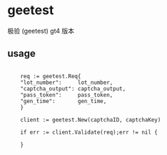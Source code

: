 # geetest
极验 (geetest) gt4 版本


## usage ##
```golang

    req := geetest.Req{
	"lot_number":     lot_number,
	"captcha_output": captcha_output,
	"pass_token":     pass_token,
	"gen_time":       gen_time,
    }

    client := geetest.New(captchaID, captchaKey)
  
    if err := client.Validate(req);err != nil {
    
    }


```
